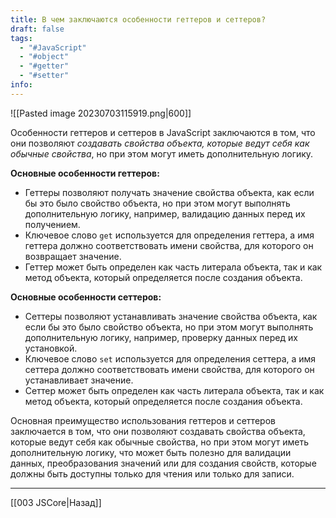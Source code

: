 ```yaml
---
title: В чем заключаются особенности геттеров и сеттеров?
draft: false
tags:
  - "#JavaScript"
  - "#object"
  - "#getter"
  - "#setter"
info:
---
```

![[Pasted image 20230703115919.png|600]]

Особенности геттеров и сеттеров в JavaScript заключаются в том, что они позволяют _создавать свойства объекта, которые ведут себя как обычные свойства_, но при этом могут иметь дополнительную логику.

**Основные особенности геттеров:**

- Геттеры позволяют получать значение свойства объекта, как если бы это было свойство объекта, но при этом могут выполнять дополнительную логику, например, валидацию данных перед их получением.
- Ключевое слово `get` используется для определения геттера, а имя геттера должно соответствовать имени свойства, для которого он возвращает значение.
- Геттер может быть определен как часть литерала объекта, так и как метод объекта, который определяется после создания объекта.

**Основные особенности сеттеров:**

- Сеттеры позволяют устанавливать значение свойства объекта, как если бы это было свойство объекта, но при этом могут выполнять дополнительную логику, например, проверку данных перед их установкой.
- Ключевое слово `set` используется для определения сеттера, а имя сеттера должно соответствовать имени свойства, для которого он устанавливает значение.
- Сеттер может быть определен как часть литерала объекта, так и как метод объекта, который определяется после создания объекта.

Основная преимущество использования геттеров и сеттеров заключается в том, что они позволяют создавать свойства объекта, которые ведут себя как обычные свойства, но при этом могут иметь дополнительную логику, что может быть полезно для валидации данных, преобразования значений или для создания свойств, которые должны быть доступны только для чтения или только для записи.

---

[[003 JSCore|Назад]]